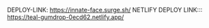 


  DEPLOY-LINK:  https://innate-face.surge.sh/
  NETLIFY DEPLOY LINK:::    https://teal-gumdrop-0ecd62.netlify.app/
